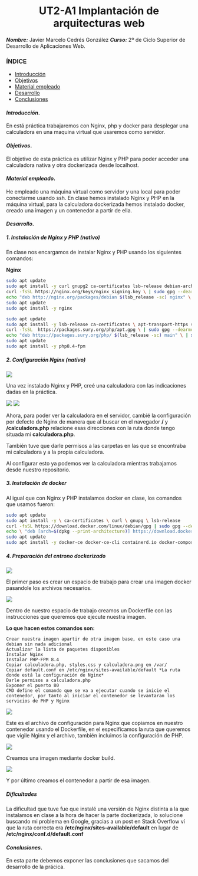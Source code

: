 
<center>

# UT2-A1 Implantación de arquitecturas web


</center>

***Nombre:*** Javier Marcelo Cedrés González
***Curso:*** 2º de Ciclo Superior de Desarrollo de Aplicaciones Web.

### ÍNDICE

+ [Introducción](#id1)
+ [Objetivos](#id2)
+ [Material empleado](#id3)
+ [Desarrollo](#id4)
+ [Conclusiones](#id5)


#### ***Introducción***. <a name="id1"></a>

En está práctica trabajaremos con Nginx, php y docker para desplegar una calculadora en una maquina virtual que usaremos como servidor.

#### ***Objetivos***. <a name="id2"></a>

El objetivo de esta práctica es utilizar Nginx y PHP para poder acceder una calculadora nativa y otra dockerizada desde localhost.

#### ***Material empleado***. <a name="id3"></a>

He empleado una máquina virtual como servidor y una local para poder conectarme usando ssh. En clase hemos instalado Nginx y PHP en la máquina virtual, para la calculadora dockerizada hemos instalado docker, creado una imagen y un contenedor a partir de ella.

#### ***Desarrollo***. <a name="id4"></a>

##### 1. Instalación de Nginx y PHP (nativo)

En clase nos encargamos de instalar Nginx y PHP usando los siguientes comandos:

**Nginx**
```bash
sudo apt update
sudo apt install -y curl gnupg2 ca-certificates lsb-release debian-archive-keyring
curl -fsSL https://nginx.org/keys/nginx_signing.key \ | sudo gpg --dearmor -o /etc/apt/trusted.gpg.d/nginx.gpg
echo "deb http://nginx.org/packages/debian $(lsb_release -sc) nginx" \ | sudo tee /etc/apt/sources.list.d/nginx.list > /dev/null
sudo apt update
sudo apt install -y nginx
```

```bash
sudo apt update
sudo apt install -y lsb-release ca-certificates \ apt-transport-https software-properties-common gnupg2
curl -fsSL  https://packages.sury.org/php/apt.gpg \ | sudo gpg --dearmor -o /etc/apt/trusted.gpg.d/sury.gpg
echo "deb https://packages.sury.org/php/ $(lsb_release -sc) main" \ | sudo tee /etc/apt/sources.list.d/sury-php.list
sudo apt update
sudo apt install -y php8.4-fpm
```

##### 2. Configuración Nginx (nativo)

<img src="./imgs/calculadoraPhp.png"/> 

Una vez instalado Nginx y PHP, creé una calculadora con las indicaciones dadas en la práctica.

<img src="./imgs/default-conf1.png"/>
<img src="./imgs/default-conf2.png"/>

Ahora, para poder ver la calculadora en el servidor, cambié la configuración por defecto de Nginx de manera que al buscar en el navegador **/** y **/calculadora.php** relacione esas direcciones con la ruta donde tengo situada mi **calculadora.php**.

También tuve que darle permisos a las carpetas en las que se encontraba mi calculadora y a la propia calculadora.

Al configurar esto ya podemos ver la calculadora mientras trabajamos desde nuestro repositorio.

##### 3. Instalación de docker

Al igual que con Nginx y PHP instalamos docker en clase, los comandos que usamos fueron:

```bash
sudo apt update
sudo apt install -y \ ca-certificates \ curl \ gnupg \ lsb-release
curl -fsSL https://download.docker.com/linux/debian/gpg | sudo gpg --dearmor -o /etc/apt/trusted.gpg.d/docker.gpg
echo \ "deb [arch=$(dpkg --print-architecture)] https://download.docker.com/linux/debian \ $(lsb_release -cs) stable" | sudo tee /etc/apt/sources.list.d/docker.list > /dev/null
sudo apt update
sudo apt install -y docker-ce docker-ce-cli containerd.io docker-compose-plugin
```

##### 4. Preparación del entrono dockerizado

<img src="./imgs/dockerTree.png"/> 

El primer paso es crear un espacio de trabajo para crear una imagen docker pasandole los archivos necesarios.

<img src="./imgs/DockerFile.png"/> 

Dentro de nuestro espacio de trabajo creamos un Dockerfile con las instrucciones que queremos que ejecute nuestra imagen.

**Lo que hacen estos comandos son:**

```
Crear nuestra imagen apartir de otra imagen base, en este caso una debian sin nada adicional
Actualizar la lista de paquetes disponibles
Instalar Nginx
Instalar PHP-FPM 8.4
Copiar calculadora.php, styles.css y calculadora.png en /var/
Copiar default.conf en /etc/nginx/sites-available/default *La ruta donde está la configuración de Nginx*
Darle permisos a calculadora.php
Exponer el puerto 80
CMD define el comando que se va a ejecutar cuando se inicie el contenedor, por tanto al iniciar el contenedor se levantaran los servicios de PHP y Nginx
```

<img src="./imgs/defaultConfDocker.png"/>

Este es el archivo de configuración para Nginx que copiamos en nuestro contenedor usando el Dockerfile, en el especificamos la ruta que queremos que vigile Nginx y el archivo, también incluimos la configuración de PHP.

<img src="./imgs/dockerBuild.png"/>

Creamos una imagen mediante docker build.

<img src="./imgs/dockerRun.png"/>

Y por último creamos el contenedor a partir de esa imagen.

##### Dificultades

La dificultad que tuve fue que instalé una versión de Nginx distinta a la que instalamos en clase a la hora de hacer la parte dockerizada, lo solucione buscando mi problema en Google, gracias a un post en Stack Overflow ví que la ruta correcta era **/etc/nginx/sites-available/default** en lugar de **/etc/nginx/conf.d/default.conf**

#### ***Conclusiones***. <a name="id5"></a>

En esta parte debemos exponer las conclusiones que sacamos del desarrollo de la prácica.
